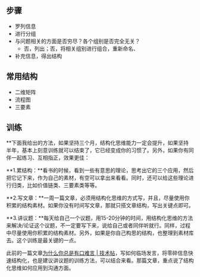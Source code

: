 ## 步骤
* 罗列信息
* 进行分组
* 与问题相关的方面是否穷尽？各个组别是否完全无关？
	* 否，列出；否，将相关组别进行组合，重新命名、
* 补充信息，得出结构

## 常用结构
* 二维矩阵
* 流程图
* 三要素
## 训练
**下面我给出的方法，如果坚持三个月，结构化思维能力一定会提升，如果坚持半年，基本上刻意训练就可以结束了，它已经变成你的习惯了。另外，如果你有同伴一起练习、互相指正，效果更佳：

 **1.累结构：**看书的时候，看到一些有意思的理论，思考出它的三个应用，然后把它记下来，作为自己的素材，有空可以拿出来看看。同时，还可以给这些理论进行归类，比如价值链类、三要素类等等。

**2.写文章：**一周一篇文章，必须用结构化思维的方式写，并且，尽量使用你积累的结构素材。如果你没有时间写文章，那就只搭文章结构，写出关键点即可。

**3.讲议题：**每天给自己一个议题，用15-20分钟的时间，用结构化思维的方法来解决/论证这个议题，不一定要写下来，说给自己或者同伴听就行。同样，过程中尽量使用你积累的结构素材。另外，如果是你自己构思的结构，也整理到素材库去。这个训练是最关键的一点。

此前的一篇文章[为什么你总是有口难言 | 技术帖](https://link.zhihu.com/?target=http%3A//mp.weixin.qq.com/s%3F__biz%3DMzA5ODI5NTI5OQ%3D%3D%26mid%3D401858436%26idx%3D1%26sn%3Df274e474e16a9af189994c471f37e937%26scene%3D21%23wechat_redirect)，写如何临场发言，将零碎信息快速结构化，也是建议讲议题的训练方法，可以结合来看。那篇文章，重点说了结构化思维如何应用到沟通方面。